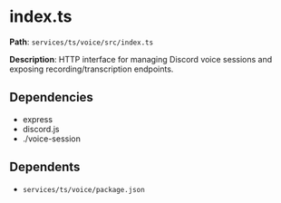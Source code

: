 # index.ts

**Path**: `services/ts/voice/src/index.ts`

**Description**: HTTP interface for managing Discord voice sessions and exposing recording/transcription endpoints.

## Dependencies
- express
- discord.js
- ./voice-session

## Dependents
- `services/ts/voice/package.json`
